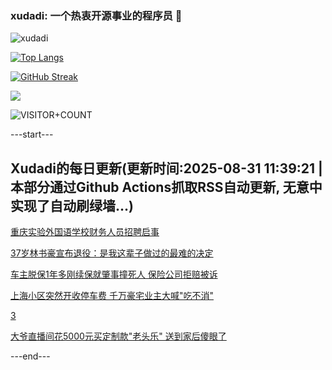 ### xudadi: 一个热衷开源事业的程序员 👋

![xudadi](https://github-readme-stats-git-masterorgs-github-readme-stats-team.vercel.app/api?username=xudadi)

[![Top Langs](https://github-readme-stats.vercel.app/api/top-langs/?username=xudadi)](https://github.com/anuraghazra/github-readme-stats)

[![GitHub Streak](https://streak-stats.demolab.com?user=xudadi&locale=zh_Hans)](https://git.io/streak-stats)

![](https://raw.githubusercontent.com/xudadi/xudadi/main/assets/github-contribution-grid-snake.svg)

![VISITOR+COUNT](https://komarev.com/ghpvc/?username=xudadi&label=VISITOR+COUNT)


---start---

## Xudadi的每日更新(更新时间:2025-08-31 11:39:21 | 本部分通过Github Actions抓取RSS自动更新, 无意中实现了自动刷绿墙...)

[重庆实验外国语学校财务人员招聘启事](https://www.gongkaoleida.com/article/2595583)

[37岁林书豪宣布退役：是我这辈子做过的最难的决定](https://m.163.com/news/article/K89CKAF50001899O.html)

[车主脱保1年多刚续保就肇事撞死人 保险公司拒赔被诉](https://m.163.com/news/article/K87DD4I30514R9OJ.html)

[上海小区突然开收停车费 千万豪宅业主大喊"吃不消"](https://m.163.com/news/article/K85MT5AN0514EGPO.html)

[3](https://m.163.com/touch/news/sub/domestic)

[大爷直播间花5000元买定制款"老头乐" 送到家后傻眼了](https://m.163.com/news/article/K85JBGRF05149FJ6.html)

---end---
